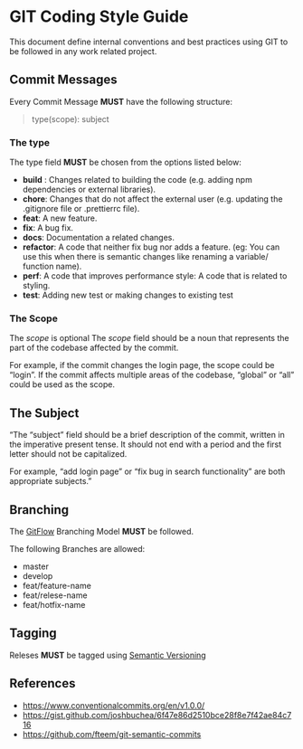 # GIT Coding Style Guide

This document define internal conventions and best practices using GIT to be followed in any work related project.

## Commit Messages

Every Commit Message **MUST** have the following structure:

> type(scope): subject

### The type
The type field **MUST** be chosen from the options listed below:

- **build** : Changes related to building the code (e.g. adding npm dependencies or external libraries).
- **chore**: Changes that do not affect the external user (e.g. updating the .gitignore file or .prettierrc file).
- **feat**: A new feature.
- **fix**: A bug fix.
- **docs**: Documentation a related changes.
- **refactor**: A code that neither fix bug nor adds a feature. (eg: You can use this when there is semantic changes like renaming a variable/ function name).
- **perf**: A code that improves performance style: A code that is related to styling.
- **test**: Adding new test or making changes to existing test

### The Scope
The *scope* is optional
The *scope* field should be a noun that represents the part of the codebase affected by the commit.

For example, if the commit changes the login page, the scope could be “login”. If the commit affects multiple areas of the codebase, “global” or “all” could be used as the scope.


## The Subject
“The “subject” field should be a brief description of the commit, written in the imperative present tense. It should not end with a period and the first letter should not be capitalized.

For example, “add login page” or “fix bug in search functionality” are both appropriate subjects.”


## Branching
The [GitFlow](https://www.atlassian.com/git/tutorials/comparing-workflows/gitflow-workflow) Branching Model **MUST** be followed.

The following Branches are allowed: 

 - master
 - develop
 - feat/feature-name
 - feat/relese-name
 - feat/hotfix-name

## Tagging
Releses **MUST** be tagged using [Semantic Versioning](https://semver.org/)


## References
- https://www.conventionalcommits.org/en/v1.0.0/
- https://gist.github.com/joshbuchea/6f47e86d2510bce28f8e7f42ae84c716
- https://github.com/fteem/git-semantic-commits

